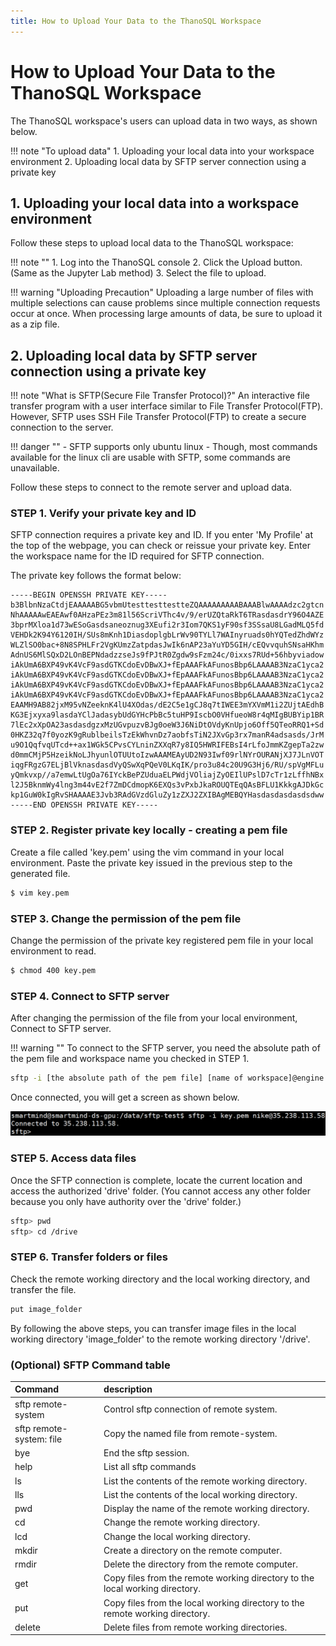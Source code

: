 ```yaml
---
title: How to Upload Your Data to the ThanoSQL Workspace
---
```


# __How to Upload Your Data to the ThanoSQL Workspace__ 

The ThanoSQL workspace's users can upload data in two ways, as shown below.

!!! note "To upload data"
    1. Uploading your local data into your workspace environment
    2. Uploading local data by SFTP server connection using a private key

## __1. Uploading your local data into a workspace environment__

Follow these steps to upload local data to the ThanoSQL workspace:

!!! note ""
    1. Log into the ThanoSQL console
    2. Click the Upload button. (Same as the Jupyter Lab method)
    3. Select the file to upload.

!!! warning "Uploading Precaution" 
    Uploading a large number of files with multiple selections can cause problems since multiple connection requests occur at once. When processing large amounts of data, be sure to upload it as a zip file.

## __2. Uploading local data by SFTP server connection using a private key__

!!! note "What is SFTP(Secure File Transfer Protocol)?"
    An interactive file transfer program with a user interface similar to File Transfer Protocol(FTP). However, SFTP uses SSH File Transfer Protocol(FTP) to create a secure connection to the server.

!!! danger ""
    - SFTP supports only ubuntu linux 
    - Though, most commands available for the linux cli are usable with SFTP, some commands are unavailable.

Follow these steps to connect to the remote server and upload data.


### __STEP 1. Verify your private key and ID__

SFTP connection requires a private key and ID. If you enter 'My Profile' at the top of the webpage, you can check or reissue your private key. Enter the workspace name for the ID required for SFTP connection.

The private key follows the format below:

```pem
-----BEGIN OPENSSH PRIVATE KEY-----
b3BlbnNzaCtdjEAAAAABG5vbmUtesttesttestteZQAAAAAAAAABAAABlwAAAAdzc2gtcn
NhAAAAAwEAEAwf0AHzaPEz3m81l56ScriVThc4v/9/erUZQtaRkT6TRasdasdrY96O4AZE
3bprMXloa1d73wESoGasdsaneoznug3XEufi2r3Iom7QKS1yF90sf3SSsaU8LGadMLQ5fd
VEHDk2K94Y6120IH/SUs8mKnh1DiasdoplgbLrWv90TYLl7WAInyruads0hYQTedZhdWYz
WLZlSO0bac+8N8SPHLFr2VgKUmzZatpdasJwIk6nAP23aYuYD5GIH/cEQvvquhSNsaHKhm
AdnUS6MlSQxD2LOnBEPNdadzzseJs9fPJtR0Zgdw9sFzm24c/0ixxs7RUd+56hbyviadow
iAkUmA6BXP49vK4VcF9asdGTKCdoEvDBwXJ+fEpAAAFkAFunosBbp6LAAAAB3NzaC1yca2
iAkUmA6BXP49vK4VcF9asdGTKCdoEvDBwXJ+fEpAAAFkAFunosBbp6LAAAAB3NzaC1yca2
iAkUmA6BXP49vK4VcF9asdGTKCdoEvDBwXJ+fEpAAAFkAFunosBbp6LAAAAB3NzaC1yca2
iAkUmA6BXP49vK4VcF9asdGTKCdoEvDBwXJ+fEpAAAFkAFunosBbp6LAAAAB3NzaC1yca2
EAAMH9AB82jxM95vNZeeknK4lU4XOdas/dE2C5e1gCJ8q7tIWEE3mYXVmM1i2ZUjtAEdhB
KG3Ejxyxa9lasdaYClJadasybUdGYHcPbBc5tuHP9IscbO0VHfueoW8r4qMIgBUBYip1BR
7lEc2xXpOA23asdasdgzxMzUGvpuzvBJg0oeW3J6NiDtOVdyKnUpjo6Off5QTeoRRQ1+Sd
0HKZ32q7f0yozK9gRublbeilsTzEkWhvnDz7aobfsTiN2JXvGp3rx7manR4adsasds/JrM
u9O1QqfvqUTcd++ax1WGk5CPvsCYLninZXXqR7y8IQ5HWRIFEBsI4rLfoJmmKZgepTa2zw
d0mmCMjP5HzeikNoLJhyunlOTUUtoIzwAAAMEAyUD2N93Iwf09rlNYrOURANjXJ7JLnVOT
iqgFRgzG7ELjBlVknasdasdVyQSwXqPQeV0LKqIK/pro3u84c20U9G3Hj6/RU/spVgMFLu
yQmkvxp//a7emwLtUgOa76IYckBePZUduaELPWdjVOliajZyOEIlUPslD7cTr1zLffhNBx
l2J5BknmWy4lng3m44vE2f7ZmDCdmopK6EXQs3vPxbJkaROUQTEqQAsBFLU1KkkgAJDkGc
kp1GuW0kIgRvSHAAAAE3Jvb3RAdGVzdGluZy1zZXJ2ZXIBAgMEBQYHasdasdasdasdsdww
-----END OPENSSH PRIVATE KEY-----
```
### __STEP 2. Register private key locally - creating a pem file__

Create a file called 'key.pem' using the vim command in your local environment. Paste the private key issued in the previous step to the generated file.

```bash
$ vim key.pem
```

### __STEP 3. Change the permission of the pem file__

Change the permission of the private key registered pem file in your local environment to read.

```bash
$ chmod 400 key.pem
```

### __STEP 4. Connect to SFTP server__
After changing the permission of the file from your local environment, Connect to SFTP server.

!!! warning ""
    To connect to the SFTP server, you need the absolute path of the pem file and workspace name you checked in STEP 1.

```bash
sftp -i [the absolute path of the pem file] [name of workspace]@engine.thanosql.ai
```

Once connected, you will get a screen as shown below.

[![IMAGE](/img/thanosql_syntax/connecting/img1.png)](/img/thanosql_syntax/connecting/img1.png)

### __STEP 5. Access data files__

Once the SFTP connection is complete, locate the current location and access the authorized 'drive' folder. (You cannot access any other folder because you only have authority over the 'drive' folder.)

```bash
sftp> pwd
sftp> cd /drive
```

### __STEP 6. Transfer folders or files__

Check the remote working directory and the local working directory, and transfer the file.

```bash
put image_folder
```

By following the above steps, you can transfer image files in the local working directory 'image_folder' to the remote working directory '/drive'.

### __(Optional) SFTP Command table__
|Command|description|
|:---|:---|
|sftp remote-system| Control sftp connection of remote system.|
|sftp remote-system: file|Copy the named file from remote-system.|
|bye|End the sftp session.|
|help|List all sftp commands|
|ls|List the contents of the remote working directory.|
|lls|List the contents of the local working directory.|
|pwd|Display the name of the remote working directory.|
|cd|Change the remote working directory.|
|lcd|Change the local working directory.|
|mkdir|Create a directory on the remote computer.|
|rmdir|Delete the directory from the remote computer.|
|get|Copy files from the remote working directory to the local working directory.|
|put|Copy files from the local working directory to the remote working directory.|
|delete|Delete files from remote working directories.|
